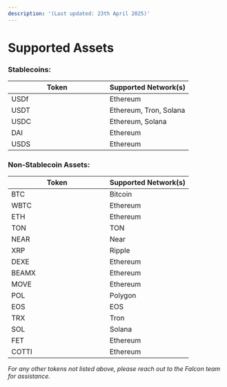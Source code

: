 ```yaml
---
description: '(Last updated: 23th April 2025)'
---
```


# Supported Assets

### **Stablecoins:**

<table><thead><tr><th width="212">Token</th><th>Supported Network(s)</th></tr></thead><tbody><tr><td>USDf</td><td>Ethereum</td></tr><tr><td>USDT</td><td>Ethereum, Tron, Solana</td></tr><tr><td>USDC</td><td>Ethereum, Solana</td></tr><tr><td>DAI</td><td>Ethereum</td></tr><tr><td>USDS</td><td>Ethereum</td></tr></tbody></table>

### **Non-Stablecoin Assets:**

<table><thead><tr><th width="212">Token</th><th>Supported Network(s)</th></tr></thead><tbody><tr><td>BTC</td><td>Bitcoin</td></tr><tr><td>WBTC</td><td>Ethereum</td></tr><tr><td>ETH</td><td>Ethereum</td></tr><tr><td>TON</td><td>TON</td></tr><tr><td>NEAR</td><td>Near</td></tr><tr><td>XRP</td><td>Ripple</td></tr><tr><td>DEXE</td><td>Ethereum</td></tr><tr><td>BEAMX</td><td>Ethereum</td></tr><tr><td>MOVE</td><td>Ethereum</td></tr><tr><td>POL</td><td>Polygon</td></tr><tr><td>EOS</td><td>EOS</td></tr><tr><td>TRX</td><td>Tron</td></tr><tr><td>SOL</td><td>Solana</td></tr><tr><td>FET</td><td>Ethereum</td></tr><tr><td>COTTI</td><td>Ethereum</td></tr></tbody></table>

_For any other tokens not listed above, please reach out to the Falcon team for assistance._
